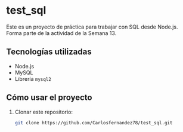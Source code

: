 # test_sql

Este es un proyecto de práctica para trabajar con SQL desde Node.js. Forma parte de la actividad de la Semana 13.

## Tecnologías utilizadas

- Node.js  
- MySQL  
- Librería `mysql2`

## Cómo usar el proyecto

1. Clonar este repositorio:
   ```bash
   git clone https://github.com/Carlosfernandez78/test_sql.git
